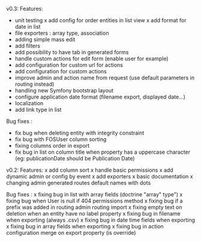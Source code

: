 v0.3:
Features:
- unit testing
x add config for order entities in list view
x add format for date in list
- file exporters : array type, association
- adding simple mass edit
- add filters
- add possibility to have tab in generated forms
- handle custom actions for edit form (enable user for example)
- add configuration for custom url for actions
- add configuration for custom actions
- improve admin and action name from request (use default parameters in routing instead)
- handling new Symfony bootstrap layout
- configure application date format (filename export, displayed date...)
- localization
- add link type in list

Bug fixes :
- fix bug when deleting entity with integrity constraint
- fix bug with FOSUser column sorting
- fixing columns order in export
- fix bug in list on column title when property has a uppercase character (eg: publicationDate should be Publication Date)

v0.2:
Features:
x add column sort
x handle basic permissions
x add dynamic admin or config by event
x add exporters
x basic documentation
x changing admin generated routes default names with dots

Bug fixes :
x fixing bug in list with array fields (doctrine "array" type")
x fixing bug when User is null if 404 permissions method
x fixing bug if a prefix was added in routing admin routing import
x fixing empty text on deletion when an entity have no label property
x fixing bug in filename when exporting (always .csv)
x fixing bug in date time fields when exporting
x fixing bug in array fields when exporting
x fixing bug in action configuration merge on export property (is override)

